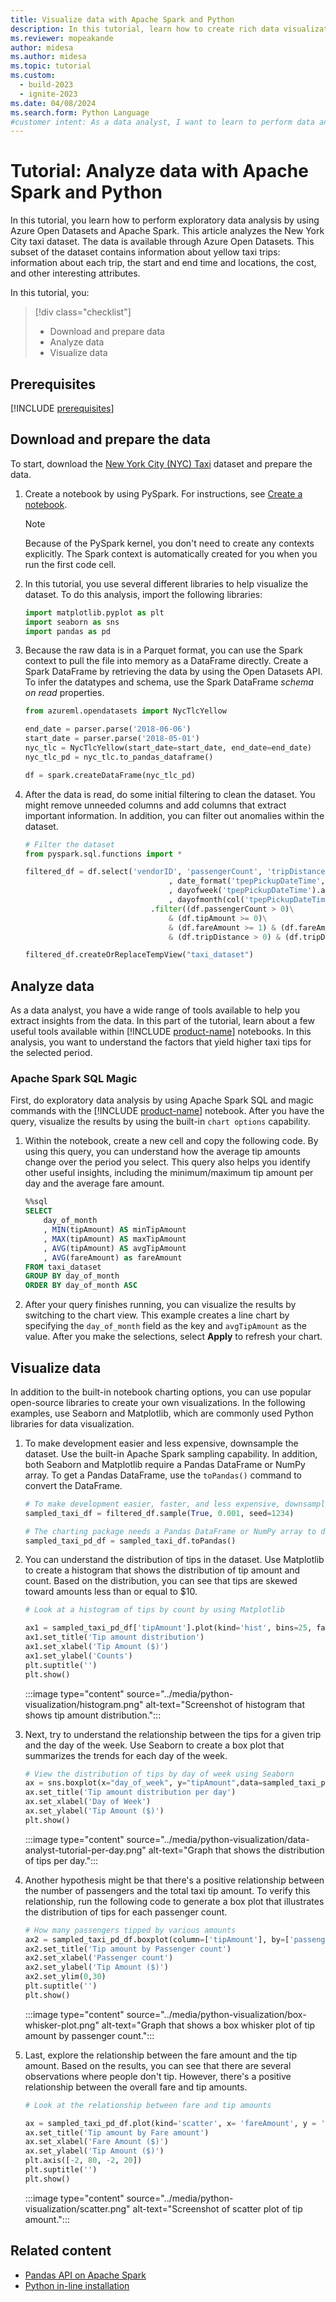 ```yaml
---
title: Visualize data with Apache Spark and Python
description: In this tutorial, learn how to create rich data visualizations by using Apache Spark and Python in Microsoft Fabric.
ms.reviewer: mopeakande
author: midesa
ms.author: midesa
ms.topic: tutorial
ms.custom:
  - build-2023
  - ignite-2023
ms.date: 04/08/2024
ms.search.form: Python Language
#customer intent: As a data analyst, I want to learn to perform data analysis by using Azure Open Datasets and Apache Spark to create useful visualizations.
---
```


# Tutorial: Analyze data with Apache Spark and Python

In this tutorial, you learn how to perform exploratory data analysis by using Azure Open Datasets and Apache Spark. This article analyzes the New York City taxi dataset. The data is available through Azure Open Datasets. This subset of the dataset contains information about yellow taxi trips: information about each trip, the start and end time and locations, the cost, and other interesting attributes.

In this tutorial, you:

> [!div class="checklist"]
> - Download and prepare data
> - Analyze data
> - Visualize data
  
## Prerequisites

[!INCLUDE [prerequisites](../includes/prerequisites.md)]

## Download and prepare the data

To start, download the [New York City (NYC) Taxi](https://azure.microsoft.com/services/open-datasets/catalog/nyc-taxi-limousine-commission-yellow-taxi-trip-records/) dataset and prepare the data.

1. Create a notebook by using PySpark. For instructions, see [Create a notebook](../../data-engineering/how-to-use-notebook.md).

   > [!Note]
   > Because of the PySpark kernel, you don't need to create any contexts explicitly. The Spark context is automatically created for you when you run the first code cell.

2. In this tutorial, you use several different libraries to help visualize the dataset. To do this analysis, import the following libraries:

   ```python
   import matplotlib.pyplot as plt
   import seaborn as sns
   import pandas as pd
   ```

3. Because the raw data is in a Parquet format, you can use the Spark context to pull the file into memory as a DataFrame directly. Create a Spark DataFrame by retrieving the data by using the Open Datasets API. To infer the datatypes and schema, use the Spark DataFrame *schema on read* properties.

    ```python
    from azureml.opendatasets import NycTlcYellow
    
    end_date = parser.parse('2018-06-06')
    start_date = parser.parse('2018-05-01')
    nyc_tlc = NycTlcYellow(start_date=start_date, end_date=end_date)
    nyc_tlc_pd = nyc_tlc.to_pandas_dataframe()

    df = spark.createDataFrame(nyc_tlc_pd)
    ```

4. After the data is read, do some initial filtering to clean the dataset. You might remove unneeded columns and add columns that extract important information. In addition, you can filter out anomalies within the dataset.

   ```python
   # Filter the dataset 
   from pyspark.sql.functions import *

   filtered_df = df.select('vendorID', 'passengerCount', 'tripDistance','paymentType', 'fareAmount', 'tipAmount'\
                                   , date_format('tpepPickupDateTime', 'hh').alias('hour_of_day')\
                                   , dayofweek('tpepPickupDateTime').alias('day_of_week')\
                                   , dayofmonth(col('tpepPickupDateTime')).alias('day_of_month'))\
                               .filter((df.passengerCount > 0)\
                                   & (df.tipAmount >= 0)\
                                   & (df.fareAmount >= 1) & (df.fareAmount <= 250)\
                                   & (df.tripDistance > 0) & (df.tripDistance <= 200))

   filtered_df.createOrReplaceTempView("taxi_dataset")
   ```

## Analyze data

As a data analyst, you have a wide range of tools available to help you extract insights from the data. In this part of the tutorial, learn about a few useful tools available within [!INCLUDE [product-name](../../includes/product-name.md)] notebooks. In this analysis, you want to understand the factors that yield higher taxi tips for the selected period.

### Apache Spark SQL Magic

First, do exploratory data analysis by using Apache Spark SQL and magic commands with the [!INCLUDE [product-name](../../includes/product-name.md)] notebook. After you have the query, visualize the results by using the built-in `chart options` capability.

1. Within the notebook, create a new cell and copy the following code. By using this query, you can understand how the average tip amounts change over the period you select. This query also helps you identify other useful insights, including the minimum/maximum tip amount per day and the average fare amount.

   ```sql
   %%sql
   SELECT 
       day_of_month
       , MIN(tipAmount) AS minTipAmount
       , MAX(tipAmount) AS maxTipAmount
       , AVG(tipAmount) AS avgTipAmount
       , AVG(fareAmount) as fareAmount
   FROM taxi_dataset 
   GROUP BY day_of_month
   ORDER BY day_of_month ASC
   ```

2. After your query finishes running, you can visualize the results by switching to the chart view. This example creates a line chart by specifying the `day_of_month` field as the key and `avgTipAmount` as the value. After you make the selections, select **Apply** to refresh your chart.

## Visualize data

In addition to the built-in notebook charting options, you can use popular open-source libraries to create your own visualizations. In the following examples, use Seaborn and Matplotlib, which are commonly used Python libraries for data visualization.

1. To make development easier and less expensive, downsample the dataset. Use the built-in Apache Spark sampling capability. In addition, both Seaborn and Matplotlib require a Pandas DataFrame or NumPy array. To get a Pandas DataFrame, use the `toPandas()` command to convert the DataFrame.

   ```python
   # To make development easier, faster, and less expensive, downsample for now
   sampled_taxi_df = filtered_df.sample(True, 0.001, seed=1234)

   # The charting package needs a Pandas DataFrame or NumPy array to do the conversion
   sampled_taxi_pd_df = sampled_taxi_df.toPandas()
   ```

1. You can understand the distribution of tips in the dataset. Use Matplotlib to create a histogram that shows the distribution of tip amount and count. Based on the distribution, you can see that tips are skewed toward amounts less than or equal to $10.

   ```python
   # Look at a histogram of tips by count by using Matplotlib

   ax1 = sampled_taxi_pd_df['tipAmount'].plot(kind='hist', bins=25, facecolor='lightblue')
   ax1.set_title('Tip amount distribution')
   ax1.set_xlabel('Tip Amount ($)')
   ax1.set_ylabel('Counts')
   plt.suptitle('')
   plt.show()
   ```

   :::image type="content" source="../media/python-visualization/histogram.png" alt-text="Screenshot of histogram that shows tip amount distribution.":::

1. Next, try to understand the relationship between the tips for a given trip and the day of the week. Use Seaborn to create a box plot that summarizes the trends for each day of the week.

   ```python
   # View the distribution of tips by day of week using Seaborn
   ax = sns.boxplot(x="day_of_week", y="tipAmount",data=sampled_taxi_pd_df, showfliers = False)
   ax.set_title('Tip amount distribution per day')
   ax.set_xlabel('Day of Week')
   ax.set_ylabel('Tip Amount ($)')
   plt.show()

   ```

   :::image type="content" source="../media/python-visualization/data-analyst-tutorial-per-day.png" alt-text="Graph that shows the distribution of tips per day.":::

1. Another hypothesis might be that there's a positive relationship between the number of passengers and the total taxi tip amount. To verify this relationship, run the following code to generate a box plot that illustrates the distribution of tips for each passenger count.

   ```python
   # How many passengers tipped by various amounts 
   ax2 = sampled_taxi_pd_df.boxplot(column=['tipAmount'], by=['passengerCount'])
   ax2.set_title('Tip amount by Passenger count')
   ax2.set_xlabel('Passenger count')
   ax2.set_ylabel('Tip Amount ($)')
   ax2.set_ylim(0,30)
   plt.suptitle('')
   plt.show()
   ```

   :::image type="content" source="../media/python-visualization/box-whisker-plot.png" alt-text="Graph that shows a box whisker plot of tip amount by passenger count.":::

1. Last, explore the relationship between the fare amount and the tip amount. Based on the results, you can see that there are several observations where people don't tip. However, there's a positive relationship between the overall fare and tip amounts.

   ```python
   # Look at the relationship between fare and tip amounts

   ax = sampled_taxi_pd_df.plot(kind='scatter', x= 'fareAmount', y = 'tipAmount', c='blue', alpha = 0.10, s=2.5*(sampled_taxi_pd_df['passengerCount']))
   ax.set_title('Tip amount by Fare amount')
   ax.set_xlabel('Fare Amount ($)')
   ax.set_ylabel('Tip Amount ($)')
   plt.axis([-2, 80, -2, 20])
   plt.suptitle('')
   plt.show()
   ```

   :::image type="content" source="../media/python-visualization/scatter.png" alt-text="Screenshot of scatter plot of tip amount.":::

## Related content

- [Pandas API on Apache Spark](https://spark.apache.org/docs/3.3.0/api/python/getting_started/quickstart_ps.html)
- [Python in-line installation](../../data-engineering/library-management.md#python-in-line-installation)

